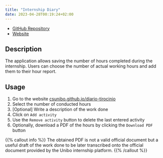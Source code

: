 ```yaml
---
title: "Internship Diary"
date: 2023-04-28T00:19:24+02:00
---
```


- [GitHub Repository](https://github.com/csunibo/diario-tirocinio)
- [Website](https://csunibo.github.io/diario-tirocinio/)

## Description

The application allows saving the number of hours completed during the internship. Users can choose the number of actual working hours and add them to their hour report.

## Usage

1. Go to the website [csunibo.github.io/diario-tirocinio](https://csunibo.github.io/diario-tirocinio/)
2. Select the number of conducted hours
3. \[Optional\] Write a description of the work done
4. Click on `Add activity`
5. Use the `Remove activity` button to delete the last entered activity
6. Optionally, download a PDF of the hours by clicking the `Download PDF` button

{{% callout info %}}
The obtained PDF is not a valid official document but a useful draft of the work done to be later transcribed onto the official document provided by the Unibo internship platform.
{{% /callout %}}
